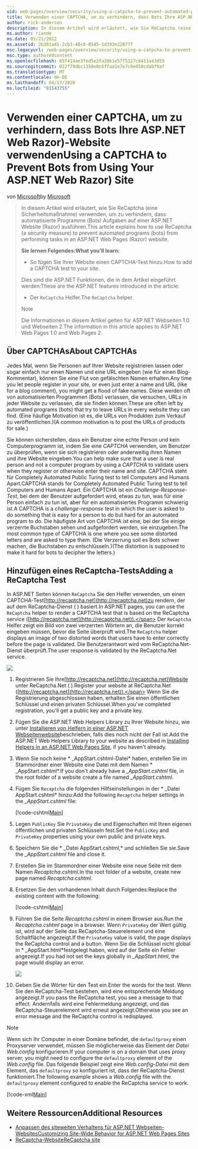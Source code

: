 ```yaml
---
uid: web-pages/overview/security/using-a-catpcha-to-prevent-automated-programs-bots-from-using-your-aspnet-web-site
title: Verwenden einer CAPTCHA, um zu verhindern, dass Bots Ihre ASP.NET Web Razor) Website verwenden | Microsoft Docs
author: rick-anderson
description: In diesem Artikel wird erläutert, wie Sie ReCaptcha (eine Sicherheitsmaßnahme) verwenden, um zu verhindern, dass automatisierte Programme (Bots) Aufgaben in einem ASP.NET Webseiten (Razor) ausführen, die wir...
ms.author: riande
ms.date: 05/21/2012
ms.assetid: 2b381a41-2cb3-40c0-8545-1d393e22877f
msc.legacyurl: /web-pages/overview/security/using-a-catpcha-to-prevent-automated-programs-bots-from-using-your-aspnet-web-site
msc.type: authoredcontent
ms.openlocfilehash: 65f414ae3fed5e2fa28b1e57f5327c6411a43d55
ms.sourcegitcommit: 022f79dbc1350e0c6ffaa1e7e7c6e850cdabf9af
ms.translationtype: MT
ms.contentlocale: de-DE
ms.lasthandoff: 04/17/2020
ms.locfileid: "81543755"
---
```

# <a name="using-a-captcha-to-prevent-bots-from-using-your-aspnet-web-razor-site"></a><span data-ttu-id="d4a14-103">Verwenden einer CAPTCHA, um zu verhindern, dass Bots Ihre ASP.NET Web Razor)-Website verwenden</span><span class="sxs-lookup"><span data-stu-id="d4a14-103">Using a CAPTCHA to Prevent Bots from Using Your ASP.NET Web Razor) Site</span></span>

<span data-ttu-id="d4a14-104">von [Microsoft](https://github.com/microsoft)</span><span class="sxs-lookup"><span data-stu-id="d4a14-104">by [Microsoft](https://github.com/microsoft)</span></span>

> <span data-ttu-id="d4a14-105">In diesem Artikel wird erläutert, wie Sie ReCaptcha (eine Sicherheitsmaßnahme) verwenden, um zu verhindern, dass automatisierte Programme (Bots) Aufgaben auf einer ASP.NET Website (Razor) ausführen.</span><span class="sxs-lookup"><span data-stu-id="d4a14-105">This article explains how to use ReCaptcha (a security measure) to prevent automated programs (bots) from performing tasks in an ASP.NET Web Pages (Razor) website.</span></span>
> 
> <span data-ttu-id="d4a14-106">**Sie lernen Folgendes:**</span><span class="sxs-lookup"><span data-stu-id="d4a14-106">**What you'll learn:**</span></span> 
> 
> - <span data-ttu-id="d4a14-107">So fügen Sie Ihrer Website einen CAPTCHA-Test hinzu.</span><span class="sxs-lookup"><span data-stu-id="d4a14-107">How to add a CAPTCHA test to your site.</span></span>
> 
> <span data-ttu-id="d4a14-108">Dies sind die ASP.NET Funktionen, die in dem Artikel eingeführt werden:</span><span class="sxs-lookup"><span data-stu-id="d4a14-108">These are the ASP.NET features introduced in the article:</span></span>
> 
> - <span data-ttu-id="d4a14-109">Der `ReCaptcha` Helfer.</span><span class="sxs-lookup"><span data-stu-id="d4a14-109">The `ReCaptcha` helper.</span></span>
> 
> > [!NOTE]
> > <span data-ttu-id="d4a14-110">Die Informationen in diesem Artikel gelten für ASP.NET Webseiten 1.0 und Webseiten 2.</span><span class="sxs-lookup"><span data-stu-id="d4a14-110">The information in this article applies to ASP.NET Web Pages 1.0 and Web Pages 2.</span></span>

## <a name="about-captchas"></a><span data-ttu-id="d4a14-111">Über CAPTCHAs</span><span class="sxs-lookup"><span data-stu-id="d4a14-111">About CAPTCHAs</span></span>

<span data-ttu-id="d4a14-112">Jedes Mal, wenn Sie Personen auf Ihrer Website registrieren lassen oder sogar einfach nur einen Namen und eine URL eingeben (wie für einen Blog-Kommentar), können Sie eine Flut von gefälschten Namen erhalten.</span><span class="sxs-lookup"><span data-stu-id="d4a14-112">Any time you let people register in your site, or even just enter a name and URL (like for a blog comment), you might get a flood of fake names.</span></span> <span data-ttu-id="d4a14-113">Diese werden oft von automatisierten Programmen (Bots) verlassen, die versuchen, URLs in jeder Website zu verlassen, die sie finden können.</span><span class="sxs-lookup"><span data-stu-id="d4a14-113">These are often left by automated programs (bots) that try to leave URLs in every website they can find.</span></span> <span data-ttu-id="d4a14-114">(Eine häufige Motivation ist es, die URLs von Produkten zum Verkauf zu veröffentlichen.)</span><span class="sxs-lookup"><span data-stu-id="d4a14-114">(A common motivation is to post the URLs of products for sale.)</span></span>

<span data-ttu-id="d4a14-115">Sie können sicherstellen, dass ein Benutzer eine echte Person und kein Computerprogramm ist, indem Sie eine *CAPTCHA* verwenden, um Benutzer zu überprüfen, wenn sie sich registrieren oder anderweitig ihren Namen und ihre Website eingeben.</span><span class="sxs-lookup"><span data-stu-id="d4a14-115">You can help make sure that a user is real person and not a computer program by using a *CAPTCHA* to validate users when they register or otherwise enter their name and site.</span></span> <span data-ttu-id="d4a14-116">CAPTCHA steht für Completely Automated Public Turing test to tell Computers and Humans Apart.</span><span class="sxs-lookup"><span data-stu-id="d4a14-116">CAPTCHA stands for Completely Automated Public Turing test to tell Computers and Humans Apart.</span></span> <span data-ttu-id="d4a14-117">Ein CAPTCHA ist ein *Challenge-Response-Test,* bei dem der Benutzer aufgefordert wird, etwas zu tun, was für eine Person einfach zu tun ist, aber für ein automatisiertes Programm schwierig ist.</span><span class="sxs-lookup"><span data-stu-id="d4a14-117">A CAPTCHA is a *challenge-response* test in which the user is asked to do something that is easy for a person to do but hard for an automated program to do.</span></span> <span data-ttu-id="d4a14-118">Die häufigste Art von CAPTCHA ist eine, bei der Sie einige verzerrte Buchstaben sehen und aufgefordert werden, sie einzugeben.</span><span class="sxs-lookup"><span data-stu-id="d4a14-118">The most common type of CAPTCHA is one where you see some distorted letters and are asked to type them.</span></span> <span data-ttu-id="d4a14-119">(Die Verzerrung soll es Bots schwer machen, die Buchstaben zu entschlüsseln.)</span><span class="sxs-lookup"><span data-stu-id="d4a14-119">(The distortion is supposed to make it hard for bots to decipher the letters.)</span></span>

## <a name="adding-a-recaptcha-test"></a><span data-ttu-id="d4a14-120">Hinzufügen eines ReCaptcha-Tests</span><span class="sxs-lookup"><span data-stu-id="d4a14-120">Adding a ReCaptcha Test</span></span>

<span data-ttu-id="d4a14-121">In ASP.NET Seiten können `ReCaptcha` Sie den Helfer verwenden, um einen CAPTCHA-Test[http://recaptcha.net](http://recaptcha.net)zu rendern, der auf dem ReCaptcha-Dienst ( ) basiert.</span><span class="sxs-lookup"><span data-stu-id="d4a14-121">In ASP.NET pages, you can use the `ReCaptcha` helper to render a CAPTCHA test that is based on the ReCaptcha service ([http://recaptcha.net](http://recaptcha.net)).</span></span> <span data-ttu-id="d4a14-122">Der `ReCaptcha` Helfer zeigt ein Bild von zwei verzerrten Wörtern an, die Benutzer korrekt eingeben müssen, bevor die Seite überprüft wird.</span><span class="sxs-lookup"><span data-stu-id="d4a14-122">The `ReCaptcha` helper displays an image of two distorted words that users have to enter correctly before the page is validated.</span></span> <span data-ttu-id="d4a14-123">Die Benutzerantwort wird vom ReCaptcha.Net-Dienst überprüft.</span><span class="sxs-lookup"><span data-stu-id="d4a14-123">The user response is validated by the ReCaptcha.Net service.</span></span>

![](using-a-catpcha-to-prevent-automated-programs-bots-from-using-your-aspnet-web-site/_static/image1.jpg)

1. <span data-ttu-id="d4a14-124">Registrieren Sie Ihre[http://recaptcha.net](http://recaptcha.net)Website unter ReCaptcha.Net ( ).</span><span class="sxs-lookup"><span data-stu-id="d4a14-124">Register your website at ReCaptcha.Net ([http://recaptcha.net](http://recaptcha.net)).</span></span> <span data-ttu-id="d4a14-125">Wenn Sie die Registrierung abgeschlossen haben, erhalten Sie einen öffentlichen Schlüssel und einen privaten Schlüssel.</span><span class="sxs-lookup"><span data-stu-id="d4a14-125">When you've completed registration, you'll get a public key and a private key.</span></span>
2. <span data-ttu-id="d4a14-126">Fügen Sie die ASP.NET Web Helpers Library zu Ihrer Website hinzu, wie unter [Installieren von Helfern in einer ASP.NET Webseitenwebsite](https://go.microsoft.com/fwlink/?LinkId=252372)beschrieben, falls dies noch nicht der Fall ist.</span><span class="sxs-lookup"><span data-stu-id="d4a14-126">Add the ASP.NET Web Helpers Library to your website as described in [Installing Helpers in an ASP.NET Web Pages Site](https://go.microsoft.com/fwlink/?LinkId=252372), if you haven't already.</span></span>
3. <span data-ttu-id="d4a14-127">Wenn Sie noch keine \* \_AppStart.cshtml-Datei\* haben, erstellen Sie im Stammordner einer Website eine Datei mit dem Namen \* \_AppStart.cshtml\*.</span><span class="sxs-lookup"><span data-stu-id="d4a14-127">If you don't already have a *\_AppStart.cshtml* file, in the root folder of a website create a file named *\_AppStart.cshtml*.</span></span>
4. <span data-ttu-id="d4a14-128">Fügen Sie `Recaptcha` die folgenden Hilfseinstellungen in der \* \_Datei AppStart.cshtml\* hinzu:</span><span class="sxs-lookup"><span data-stu-id="d4a14-128">Add the following `Recaptcha` helper settings in the *\_AppStart.cshtml* file:</span></span> 

    [!code-cshtml[Main](using-a-catpcha-to-prevent-automated-programs-bots-from-using-your-aspnet-web-site/samples/sample1.cshtml?highlight=6-7)]
5. <span data-ttu-id="d4a14-129">Legen `PublicKey` Sie `PrivateKey` die und Eigenschaften mit Ihren eigenen öffentlichen und privaten Schlüsseln fest.</span><span class="sxs-lookup"><span data-stu-id="d4a14-129">Set the `PublicKey` and `PrivateKey` properties using your own public and private keys.</span></span>
6. <span data-ttu-id="d4a14-130">Speichern Sie die \* \_Datei AppStart.cshtml,\* und schließen Sie sie.</span><span class="sxs-lookup"><span data-stu-id="d4a14-130">Save the *\_AppStart.cshtml* file and close it.</span></span>
7. <span data-ttu-id="d4a14-131">Erstellen Sie im Stammordner einer Website eine neue Seite mit dem Namen *Recaptcha.cshtml*.</span><span class="sxs-lookup"><span data-stu-id="d4a14-131">In the root folder of a website, create new page named *Recaptcha.cshtml*.</span></span>
8. <span data-ttu-id="d4a14-132">Ersetzen Sie den vorhandenen Inhalt durch Folgendes:</span><span class="sxs-lookup"><span data-stu-id="d4a14-132">Replace the existing content with the following:</span></span> 

    [!code-cshtml[Main](using-a-catpcha-to-prevent-automated-programs-bots-from-using-your-aspnet-web-site/samples/sample2.cshtml)]
9. <span data-ttu-id="d4a14-133">Führen Sie die Seite *Recaptcha.cshtml* in einem Browser aus.</span><span class="sxs-lookup"><span data-stu-id="d4a14-133">Run the *Recaptcha.cshtml* page in a browser.</span></span> <span data-ttu-id="d4a14-134">Wenn `PrivateKey` der Wert gültig ist, wird auf der Seite das ReCaptcha-Steuerelement und eine Schaltfläche angezeigt.</span><span class="sxs-lookup"><span data-stu-id="d4a14-134">If the `PrivateKey` value is valid, the page displays the ReCaptcha control and a button.</span></span> <span data-ttu-id="d4a14-135">Wenn Sie die Schlüssel nicht global in \* \_AppStart.html\*festgelegt haben, wird auf der Seite ein Fehler angezeigt.</span><span class="sxs-lookup"><span data-stu-id="d4a14-135">If you had not set the keys globally in *\_AppStart.html*, the page would display an error.</span></span> 

    ![](using-a-catpcha-to-prevent-automated-programs-bots-from-using-your-aspnet-web-site/_static/image1.png)
10. <span data-ttu-id="d4a14-136">Geben Sie die Wörter für den Test ein.</span><span class="sxs-lookup"><span data-stu-id="d4a14-136">Enter the words for the test.</span></span> <span data-ttu-id="d4a14-137">Wenn Sie den ReCaptcha-Test bestehen, wird eine entsprechende Meldung angezeigt.</span><span class="sxs-lookup"><span data-stu-id="d4a14-137">If you pass the ReCaptcha test, you see a message to that effect.</span></span> <span data-ttu-id="d4a14-138">Andernfalls wird eine Fehlermeldung angezeigt, und das ReCaptcha-Steuerelement wird erneut angezeigt.</span><span class="sxs-lookup"><span data-stu-id="d4a14-138">Otherwise you see an error message and the ReCaptcha control is redisplayed.</span></span>

> [!NOTE]
> <span data-ttu-id="d4a14-139">Wenn sich Ihr Computer in einer Domäne befindet, die `defaultproxy` einen Proxyserver verwendet, müssen Sie möglicherweise das Element der *Datei Web.config* konfigurieren.</span><span class="sxs-lookup"><span data-stu-id="d4a14-139">If your computer is on a domain that uses proxy server, you might need to configure the `defaultproxy` element of the *Web.config* file.</span></span> <span data-ttu-id="d4a14-140">Das folgende Beispiel zeigt eine *Web.config-Datei* mit dem Element, das `defaultproxy` so konfiguriert ist, dass der ReCaptcha-Dienst funktioniert.</span><span class="sxs-lookup"><span data-stu-id="d4a14-140">The following example shows a *Web.config* file with the `defaultproxy` element configured to enable the ReCaptcha service to work.</span></span>
> 
> [!code-xml[Main](using-a-catpcha-to-prevent-automated-programs-bots-from-using-your-aspnet-web-site/samples/sample3.xml)]

<a id="Additional_Resources"></a>
## <a name="additional-resources"></a><span data-ttu-id="d4a14-141">Weitere Ressourcen</span><span class="sxs-lookup"><span data-stu-id="d4a14-141">Additional Resources</span></span>

- [<span data-ttu-id="d4a14-142">Anpassen des siteweiten Verhaltens für ASP.NET Webseiten-Websites</span><span class="sxs-lookup"><span data-stu-id="d4a14-142">Customizing Site-Wide Behavior for ASP.NET Web Pages Sites</span></span>](https://go.microsoft.com/fwlink/?LinkId=202906)
- [<span data-ttu-id="d4a14-143">ReCaptcha-Website</span><span class="sxs-lookup"><span data-stu-id="d4a14-143">ReCaptcha site</span></span>](https://www.google.com/recaptcha)
